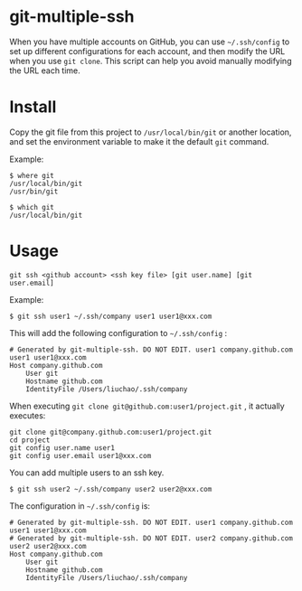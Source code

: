# git-multiple-ssh

When you have multiple accounts on GitHub, you can use `~/.ssh/config` to set up different configurations for each account, and then modify the URL when you use `git clone`. This script can help you avoid manually modifying the URL each time.

# Install
Copy the git file from this project to `/usr/local/bin/git` or another location, and set the environment variable to make it the default `git` command.

Example:
```
$ where git
/usr/local/bin/git
/usr/bin/git

$ which git
/usr/local/bin/git
```

# Usage
`git ssh <github account> <ssh key file> [git user.name] [git user.email]`

Example: 
```
$ git ssh user1 ~/.ssh/company user1 user1@xxx.com
```

This will add the following configuration to `~/.ssh/config` :
```
# Generated by git-multiple-ssh. DO NOT EDIT. user1 company.github.com user1 user1@xxx.com
Host company.github.com
    User git
    Hostname github.com
    IdentityFile /Users/liuchao/.ssh/company
```

When executing `git clone git@github.com:user1/project.git` , it actually executes:
```
git clone git@company.github.com:user1/project.git
cd project
git config user.name user1
git config user.email user1@xxx.com
```

You can add multiple users to an ssh key.

```
$ git ssh user2 ~/.ssh/company user2 user2@xxx.com
```

The configuration in `~/.ssh/config` is:
```
# Generated by git-multiple-ssh. DO NOT EDIT. user1 company.github.com user1 user1@xxx.com
# Generated by git-multiple-ssh. DO NOT EDIT. user2 company.github.com user2 user2@xxx.com
Host company.github.com
    User git
    Hostname github.com
    IdentityFile /Users/liuchao/.ssh/company
```
